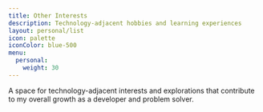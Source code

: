```yaml
---
title: Other Interests
description: Technology-adjacent hobbies and learning experiences
layout: personal/list
icon: palette
iconColor: blue-500
menu:
  personal:
    weight: 30
---
```


A space for technology-adjacent interests and explorations that contribute to my overall growth as a developer and problem solver.